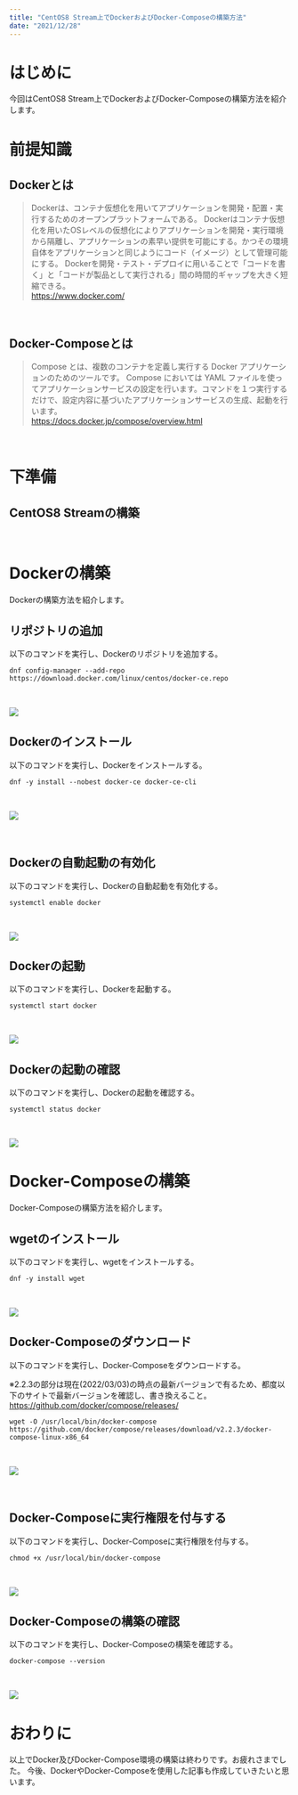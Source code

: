 ```yaml
---
title: "CentOS8 Stream上でDockerおよびDocker-Composeの構築方法"
date: "2021/12/28"
---
```


# はじめに
今回はCentOS8 Stream上でDockerおよびDocker-Composeの構築方法を紹介します。
<br>

# 前提知識
## Dockerとは
> Dockerは、コンテナ仮想化を用いてアプリケーションを開発・配置・実行するためのオープンプラットフォームである。
> Dockerはコンテナ仮想化を用いたOSレベルの仮想化によりアプリケーションを開発・実行環境から隔離し、アプリケーションの素早い提供を可能にする。かつその環境自体をアプリケーションと同じようにコード（イメージ）として管理可能にする。
> Dockerを開発・テスト・デプロイに用いることで「コードを書く」と「コードが製品として実行される」間の時間的ギャップを大きく短縮できる。<br>
> https://www.docker.com/

<br>

## Docker-Composeとは
> Compose とは、複数のコンテナを定義し実行する Docker アプリケーションのためのツールです。
> Compose においては YAML ファイルを使ってアプリケーションサービスの設定を行います。コマンドを１つ実行するだけで、設定内容に基づいたアプリケーションサービスの生成、起動を行います。<br>
> https://docs.docker.jp/compose/overview.html

<br>

# 下準備
## CentOS8 Streamの構築
<br>

# Dockerの構築
Dockerの構築方法を紹介します。
<br>

## リポジトリの追加
以下のコマンドを実行し、Dockerのリポジトリを追加する。
```shell=
dnf config-manager --add-repo https://download.docker.com/linux/centos/docker-ce.repo
```
<br>

![](/uploads/upload_0166bf3f37c348c5940ab3bcdaa27e15.png)
<br>

## Dockerのインストール
以下のコマンドを実行し、Dockerをインストールする。
```shell=
dnf -y install --nobest docker-ce docker-ce-cli
```
<br>

![](/uploads/upload_20aa45b8175fb4ff5a6a2c2cf1da1ae2.png)

<br>

## Dockerの自動起動の有効化
以下のコマンドを実行し、Dockerの自動起動を有効化する。
```shell=
systemctl enable docker
```
<br>

![](/uploads/upload_7bb7bb8c62feb734edc4563a42a3a0fc.png)
<br>

## Dockerの起動
以下のコマンドを実行し、Dockerを起動する。
```shell=
systemctl start docker
```
<br>

![](/uploads/upload_67ab512c700494c495d7669abdef4ec0.png)
<br>


## Dockerの起動の確認
以下のコマンドを実行し、Dockerの起動を確認する。
```shell=
systemctl status docker
```
<br>

![](/uploads/upload_20a68617b575e409ecbf8efd334d88f6.png)
<br>


# Docker-Composeの構築
Docker-Composeの構築方法を紹介します。
<br>

## wgetのインストール
以下のコマンドを実行し、wgetをインストールする。
```shell=
dnf -y install wget
```
<br>

![](/uploads/upload_6c5dd988d80046e3c14421893c7adb4b.png)
<br>

## Docker-Composeのダウンロード
以下のコマンドを実行し、Docker-Composeをダウンロードする。

※2.2.3の部分は現在(2022/03/03)の時点の最新バージョンで有るため、都度以下のサイトで最新バージョンを確認し、書き換えること。
https://github.com/docker/compose/releases/

```shell=
wget -O /usr/local/bin/docker-compose https://github.com/docker/compose/releases/download/v2.2.3/docker-compose-linux-x86_64
```
<br>

![](/uploads/upload_5896692d3286b75996eb32990ea6cc3d.png)

<br>

## Docker-Composeに実行権限を付与する
以下のコマンドを実行し、Docker-Composeに実行権限を付与する。
```shell=
chmod +x /usr/local/bin/docker-compose
```
<br>

![](/uploads/upload_639ef0c161541eecc12c3cdf8f4c6031.png)
<br>


## Docker-Composeの構築の確認
以下のコマンドを実行し、Docker-Composeの構築を確認する。
```shell=
docker-compose --version
```
<br>

![](/uploads/upload_581bc7981e637cc502ab48ce275629a7.png)
<br>

# おわりに
以上でDocker及びDocker-Compose環境の構築は終わりです。お疲れさまでした。
今後、DockerやDocker-Composeを使用した記事も作成していきたいと思います。
